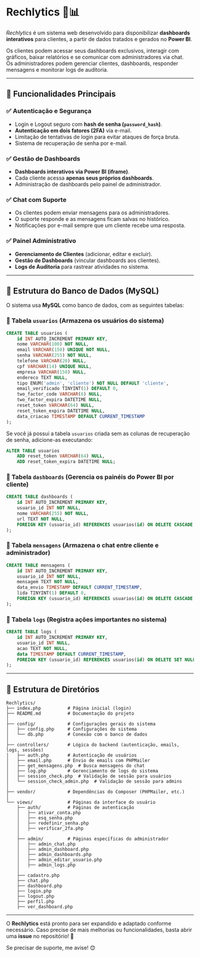 # Rechlytics 🚀📊

*Rechlytics* é um sistema web desenvolvido para disponibilizar **dashboards interativos** para clientes, a partir de dados tratados e gerados no **Power BI**.  

Os clientes podem acessar seus dashboards exclusivos, interagir com gráficos, baixar relatórios e se comunicar com administradores via chat.  
Os administradores podem gerenciar clientes, dashboards, responder mensagens e monitorar logs de auditoria.

---

## 📌 Funcionalidades Principais

### ✅ **Autenticação e Segurança**
- Login e Logout seguro com **hash de senha (`password_hash`)**.
- **Autenticação em dois fatores (2FA)** via e-mail.
- Limitação de tentativas de login para evitar ataques de força bruta.
- Sistema de recuperação de senha por e-mail.

### ✅ **Gestão de Dashboards**
- **Dashboards interativos via Power BI (iframe)**.
- Cada cliente acessa **apenas seus próprios dashboards**.
- Administração de dashboards pelo painel de administrador.

### ✅ **Chat com Suporte**
- Os clientes podem enviar mensagens para os administradores.
- O suporte responde e as mensagens ficam salvas no histórico.
- Notificações por e-mail sempre que um cliente recebe uma resposta.

### ✅ **Painel Administrativo**
- **Gerenciamento de Clientes** (adicionar, editar e excluir).
- **Gestão de Dashboards** (vincular dashboards aos clientes).
- **Logs de Auditoria** para rastrear atividades no sistema.

---

## 📌 Estrutura do Banco de Dados (MySQL)

O sistema usa **MySQL** como banco de dados, com as seguintes tabelas:

### **🔹 Tabela `usuarios` (Armazena os usuários do sistema)**
```sql
CREATE TABLE usuarios (
    id INT AUTO_INCREMENT PRIMARY KEY,
    nome VARCHAR(100) NOT NULL,
    email VARCHAR(150) UNIQUE NOT NULL,
    senha VARCHAR(255) NOT NULL,
    telefone VARCHAR(20) NULL,
    cpf VARCHAR(14) UNIQUE NULL,
    empresa VARCHAR(150) NULL,
    endereco TEXT NULL,
    tipo ENUM('admin', 'cliente') NOT NULL DEFAULT 'cliente',
    email_verificado TINYINT(1) DEFAULT 0,
    two_factor_code VARCHAR(6) NULL,
    two_factor_expira DATETIME NULL,
    reset_token VARCHAR(64) NULL,
    reset_token_expira DATETIME NULL,
    data_criacao TIMESTAMP DEFAULT CURRENT_TIMESTAMP
);
```

Se você já possui a tabela `usuarios` criada sem as colunas de recuperação de senha,
adicione-as executando:

```sql
ALTER TABLE usuarios
    ADD reset_token VARCHAR(64) NULL,
    ADD reset_token_expira DATETIME NULL;
```

### **🔹 Tabela `dashboards` (Gerencia os painéis do Power BI por cliente)**
```sql
CREATE TABLE dashboards (
    id INT AUTO_INCREMENT PRIMARY KEY,
    usuario_id INT NOT NULL,
    nome VARCHAR(255) NOT NULL,
    url TEXT NOT NULL,
    FOREIGN KEY (usuario_id) REFERENCES usuarios(id) ON DELETE CASCADE
);
```

### **🔹 Tabela `mensagens` (Armazena o chat entre cliente e administrador)**
```sql
CREATE TABLE mensagens (
    id INT AUTO_INCREMENT PRIMARY KEY,
    usuario_id INT NOT NULL,
    mensagem TEXT NOT NULL,
    data_envio TIMESTAMP DEFAULT CURRENT_TIMESTAMP,
    lida TINYINT(1) DEFAULT 0,
    FOREIGN KEY (usuario_id) REFERENCES usuarios(id) ON DELETE CASCADE
);
```

### **🔹 Tabela `logs` (Registra ações importantes no sistema)**
```sql
CREATE TABLE logs (
    id INT AUTO_INCREMENT PRIMARY KEY,
    usuario_id INT NULL,
    acao TEXT NOT NULL,
    data TIMESTAMP DEFAULT CURRENT_TIMESTAMP,
    FOREIGN KEY (usuario_id) REFERENCES usuarios(id) ON DELETE SET NULL
);
```
---

## 📌 Estrutura de Diretórios

```
Rechlytics/
├── index.php          # Página inicial (login)
├── README.md          # Documentação do projeto
│
├── config/            # Configurações gerais do sistema
│   ├── config.php     # Configurações do sistema
│   └── db.php         # Conexão com o banco de dados
│
├── controllers/       # Lógica do backend (autenticação, emails, logs, sessões)
│   ├── auth.php       # Autenticação de usuários
│   ├── email.php      # Envio de emails com PHPMailer
│   ├── get_mensagens.php  # Busca mensagens do chat
│   ├── log.php        # Gerenciamento de logs do sistema
│   ├── session_check.php  # Validação de sessão para usuários
│   └── session_check_admin.php  # Validação de sessão para admins
│
├── vendor/            # Dependências do Composer (PHPMailer, etc.)
│
└── views/             # Páginas da interface do usuário
    ├── auth/          # Páginas de autenticação
    │   ├── ativar_conta.php
    │   ├── esq_senha.php
    │   ├── redefinir_senha.php
    │   ├── verificar_2fa.php
    │
    ├── admin/         # Páginas específicas do administrador
    │   ├── admin_chat.php
    │   ├── admin_dashboard.php
    │   ├── admin_dashboards.php
    │   ├── admin_editar_usuario.php
    │   ├── admin_logs.php
    │
    ├── cadastro.php
    ├── chat.php
    ├── dashboard.php
    ├── login.php
    ├── logout.php
    ├── perfil.php
    ├── ver_dashboard.php
```

---

O **Rechlytics** está pronto para ser expandido e adaptado conforme necessário. Caso precise de mais melhorias ou funcionalidades, basta abrir uma **issue** no repositório! 🚀  

Se precisar de suporte, me avise! 😊

